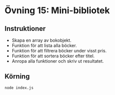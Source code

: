 # Övning 15: Mini-bibliotek

## Instruktioner
- Skapa en array av bokobjekt.
- Funktion för att lista alla böcker.
- Funktion för att filtrera böcker under visst pris.
- Funktion för att sortera böcker efter titel.
- Anropa alla funktioner och skriv ut resultatet.

## Körning
`node index.js`

